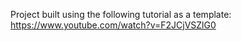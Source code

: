 Project built using the following tutorial as a template:
https://www.youtube.com/watch?v=F2JCjVSZlG0
